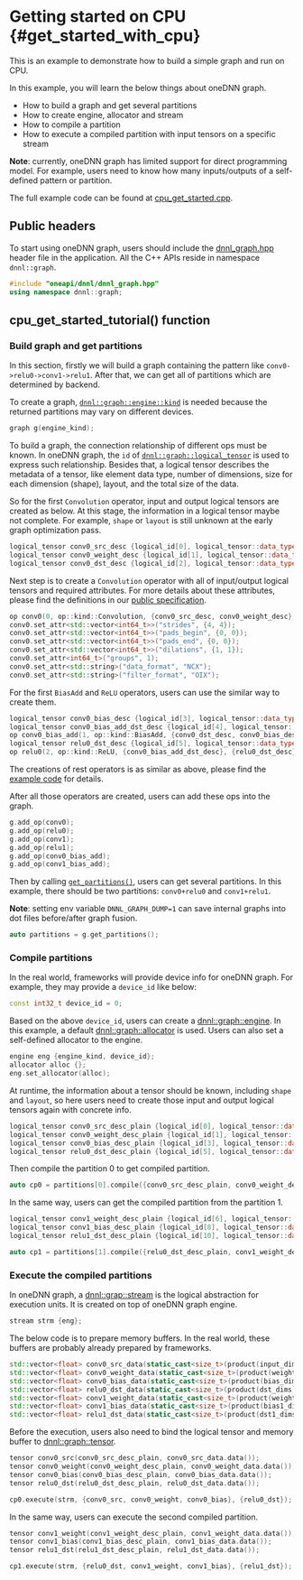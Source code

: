 # Getting started on CPU {#get_started_with_cpu}

This is an example to demonstrate how to build a simple graph and run on CPU.

In this example, you will learn the below things about oneDNN graph.

- How to build a graph and get several partitions
- How to create engine, allocator and stream
- How to compile a partition
- How to execute a compiled partition with input tensors on a specific stream

**Note**: currently, oneDNN graph has limited support for direct programming
model. For example, users need to know how many inputs/outputs of a self-defined
pattern or partition.

The full example code can be found at [cpu_get_started.cpp](../examples/cpp/src/cpu_get_started.cpp).

## Public headers

To start using oneDNN graph, users should include the
[dnnl_graph.hpp](../include/oneapi/dnnl/dnnl_graph.hpp) header file in the
application. All the C++ APIs reside in namespace `dnnl::graph`.

~~~cpp
#include "oneapi/dnnl/dnnl_graph.hpp"
using namespace dnnl::graph;
~~~

## cpu_get_started_tutorial() function

### Build graph and get partitions

In this section, firstly we will build a graph containing the pattern like
`conv0->relu0->conv1->relu1`. After that, we can get all of partitions which are
determined by backend.

To create a graph,
[`dnnl::graph::engine::kind`](../include/oneapi/dnnl/dnnl_graph.hpp#L102) is
needed because the returned partitions may vary on different devices.

~~~cpp
graph g(engine_kind);
~~~

To build a graph, the connection relationship of different ops must be known. In
oneDNN graph, the `id` of
[`dnnl::graph::logical_tensor`](../include/oneapi/dnnl/dnnl_graph.hpp#L290) is
used to express such relationship. Besides that, a logical tensor describes the
metadata of a tensor, like element data type, number of dimensions, size for
each dimension (shape), layout, and the total size of the data.

So for the first `Convolution` operator, input and output logical tensors are
created as below. At this stage, the information in a logical tensor maybe not
complete. For example, `shape` or `layout` is still unknown at the early graph
optimization pass.

~~~cpp
logical_tensor conv0_src_desc {logical_id[0], logical_tensor::data_type::f32, input_dims, logical_tensor::layout_type::undef};
logical_tensor conv0_weight_desc {logical_id[1], logical_tensor::data_type::f32, weight_dims,logical_tensor::layout_type::undef};
logical_tensor conv0_dst_desc {logical_id[2], logical_tensor::data_type::f32, dst_dims, logical_tensor::layout_type::undef};
~~~

Next step is to create a `Convolution` operator with all of input/output logical
tensors and required attributes. For more details about these attributes, please
find the definitions in our
[public specification](https://spec.oneapi.com/onednn-graph/latest/ops/convolution/Convolution_1.html).

~~~cpp
op conv0(0, op::kind::Convolution, {conv0_src_desc, conv0_weight_desc}, {conv0_dst_desc}, "conv0");
conv0.set_attr<std::vector<int64_t>>("strides", {4, 4});
conv0.set_attr<std::vector<int64_t>>("pads_begin", {0, 0});
conv0.set_attr<std::vector<int64_t>>("pads_end", {0, 0});
conv0.set_attr<std::vector<int64_t>>("dilations", {1, 1});
conv0.set_attr<int64_t>("groups", 1);
conv0.set_attr<std::string>("data_format", "NCX");
conv0.set_attr<std::string>("filter_format", "OIX");
~~~

For the first `BiasAdd` and `ReLU` operators, users can use the similar way to
create them.

~~~cpp
logical_tensor conv0_bias_desc {logical_id[3], logical_tensor::data_type::f32, bias_dims, logical_tensor::layout_type::undef};
logical_tensor conv0_bias_add_dst_desc {logical_id[4], logical_tensor::data_type::f32, dst_dims, logical_tensor::layout_type::undef};
op conv0_bias_add(1, op::kind::BiasAdd, {conv0_dst_desc, conv0_bias_desc}, {conv0_bias_add_dst_desc}, "conv0_bias_add");
logical_tensor relu0_dst_desc {logical_id[5], logical_tensor::data_type::f32, dst_dims, logical_tensor::layout_type::undef};
op relu0(2, op::kind::ReLU, {conv0_bias_add_dst_desc}, {relu0_dst_desc}, "relu0");
~~~

The creations of rest operators is as similar as above, please find the
[example code](../examples/cpp/src/cpu_get_started.cpp#L141) for details.

After all those operators are created, users can add these ops into the graph.

~~~cpp
g.add_op(conv0);
g.add_op(relu0);
g.add_op(conv1);
g.add_op(relu1);
g.add_op(conv0_bias_add);
g.add_op(conv1_bias_add);
~~~

Then by calling [`get_partitions()`](../include/oneapi/dnnl/dnnl_graph.hpp#L1274),
users can get several partitions. In this example, there should be two
partitions: `conv0+relu0` and `conv1+relu1`.

**Note**: setting env variable `DNNL_GRAPH_DUMP=1` can save internal graphs into
dot files before/after graph fusion.

~~~cpp
auto partitions = g.get_partitions();
~~~

### Compile partitions

In the real world, frameworks will provide device info for oneDNN graph. For
example, they may provide a `device_id` like below:

~~~cpp
const int32_t device_id = 0;
~~~

Based on the above `device_id`, users can create a
[dnnl::graph::engine](../include/oneapi/dnnl/dnnl_graph.hpp#L97). In this
example, a default [dnnl::graph::allocator](../include/oneapi/dnnl/dnnl_graph.hpp#L45)
is used. Users can also set a self-defined allocator to the engine.

~~~cpp
engine eng {engine_kind, device_id};
allocator alloc {};
eng.set_allocator(alloc);
~~~

At runtime, the information about a tensor should be known, including `shape`
and `layout`, so here users need to create those input and output logical
tensors again with concrete info.

~~~cpp
logical_tensor conv0_src_desc_plain {logical_id[0], logical_tensor::data_type::f32, input_dims, logical_tensor::layout_type::strided};
logical_tensor conv0_weight_desc_plain {logical_id[1], logical_tensor::data_type::f32, weight_dims, logical_tensor::layout_type::strided};
logical_tensor conv0_bias_desc_plain {logical_id[3], logical_tensor::data_type::f32, bias_dims, logical_tensor::layout_type::strided};
logical_tensor relu0_dst_desc_plain {logical_id[5], logical_tensor::data_type::f32, dst_dims, logical_tensor::layout_type::strided};
~~~

Then compile the partition 0 to get compiled partition.

~~~cpp
auto cp0 = partitions[0].compile({conv0_src_desc_plain, conv0_weight_desc_plain, conv0_bias_desc_plain}, {relu0_dst_desc_plain}, eng);
~~~

In the same way, users can get the compiled partition from the partition 1.

~~~cpp
logical_tensor conv1_weight_desc_plain {logical_id[6], logical_tensor::data_type::f32, weight1_dims, logical_tensor::layout_type::strided};
logical_tensor conv1_bias_desc_plain {logical_id[8], logical_tensor::data_type::f32, bias1_dims, logical_tensor::layout_type::strided};
logical_tensor relu1_dst_desc_plain {logical_id[10], logical_tensor::data_type::f32, dst_dims, logical_tensor::layout_type::strided};

auto cp1 = partitions[1].compile({relu0_dst_desc_plain, conv1_weight_desc_plain, conv1_bias_desc_plain}, {relu1_dst_desc_plain}, eng);
~~~

### Execute the compiled partitions

In oneDNN graph, a [dnnl::grap::stream](../include/oneapi/dnnl/dnnl_graph.hpp#L239)
is the logical abstraction for execution units. It is created on top of oneDNN
graph engine.

~~~cpp
stream strm {eng};
~~~

The below code is to prepare memory buffers. In the real world, these buffers
are probably already prepared by frameworks.

~~~cpp
std::vector<float> conv0_src_data(static_cast<size_t>(product(input_dims)), 1.0f);
std::vector<float> conv0_weight_data(static_cast<size_t>(product(weight_dims)), 1.0f);
std::vector<float> conv0_bias_data(static_cast<size_t>(product(bias_dims)), 1.0f);
std::vector<float> relu0_dst_data(static_cast<size_t>(product(dst_dims)), 0.0f);
std::vector<float> conv1_weight_data(static_cast<size_t>(product(weight1_dims)), 1.0f);
std::vector<float> conv1_bias_data(static_cast<size_t>(product(bias1_dims)), 1.0f);
std::vector<float> relu1_dst_data(static_cast<size_t>(product(dst1_dims)), 0.0f);
~~~

Before the execution, users also need to bind the logical tensor and memory
buffer to [dnnl::graph::tensor](../include/oneapi/dnnl/dnnl_graph.hpp#L542).

~~~cpp
tensor conv0_src(conv0_src_desc_plain, conv0_src_data.data());
tensor conv0_weight(conv0_weight_desc_plain, conv0_weight_data.data());
tensor conv0_bias(conv0_bias_desc_plain, conv0_bias_data.data());
tensor relu0_dst(relu0_dst_desc_plain, relu0_dst_data.data());

cp0.execute(strm, {conv0_src, conv0_weight, conv0_bias}, {relu0_dst});
~~~

In the same way, users can execute the second compiled partition.

~~~cpp
tensor conv1_weight(conv1_weight_desc_plain, conv1_weight_data.data());
tensor conv1_bias(conv1_bias_desc_plain, conv1_bias_data.data());
tensor relu1_dst(relu1_dst_desc_plain, relu1_dst_data.data());

cp1.execute(strm, {relu0_dst, conv1_weight, conv1_bias}, {relu1_dst});
~~~
